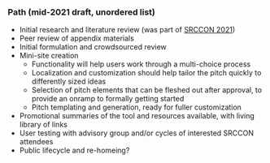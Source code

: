 ### Path (mid-2021 draft, unordered list)

- Initial research and literature review (was part of [SRCCON 2021](https://docs.google.com/document/d/1pZtzizV7EGDgF2IZmNYb0VstNTDalW6SlEK9Pbwsljc/edit#heading=h.9mqudh1g77aw))
- Peer review of appendix materials
- Initial formulation and crowdsourced review
- Mini-site creation
  - Functionality will help users work through a multi-choice process
  - Localization and customization should help tailor the pitch quickly to differently sized ideas
  - Selection of pitch elements that can be fleshed out after approval, to provide an onramp to formally getting started
  - Pitch templating and generation, ready for fuller customization
- Promotional summaries of the tool and resources available, with living library of links
- User testing with advisory group and/or cycles of interested SRCCON attendees
- Public lifecycle and re-homeing?
